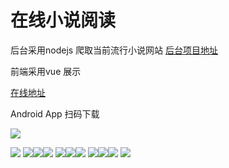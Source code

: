 # 在线小说阅读 

后台采用nodejs 爬取当前流行小说网站 [后台项目地址](https://github.com/zhangxiang0316/bookServer)

前端采用vue 展示

[在线地址](http://book.zhangmuchen.top)

Android App 扫码下载

![](static/aa.png)


![](static/6.png)
![](static/7.png)![](static/8.png)![](static/5.png)
![](static/4.png)![](static/3.png)![](static/2.png)
![](static/1.png)![](static/11.png)![](static/10.png)
![](static/9.png)